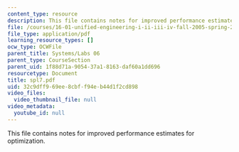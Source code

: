 ```yaml
---
content_type: resource
description: This file contains notes for improved performance estimates for optimization.
file: /courses/16-01-unified-engineering-i-ii-iii-iv-fall-2005-spring-2006/32c9dff969ee8cbff94eb44d1f2cd898_spl7.pdf
file_type: application/pdf
learning_resource_types: []
ocw_type: OCWFile
parent_title: Systems/Labs 06
parent_type: CourseSection
parent_uid: 1f88d71a-9054-37a1-8163-daf60a1dd696
resourcetype: Document
title: spl7.pdf
uid: 32c9dff9-69ee-8cbf-f94e-b44d1f2cd898
video_files:
  video_thumbnail_file: null
video_metadata:
  youtube_id: null
---
```

This file contains notes for improved performance estimates for optimization.
